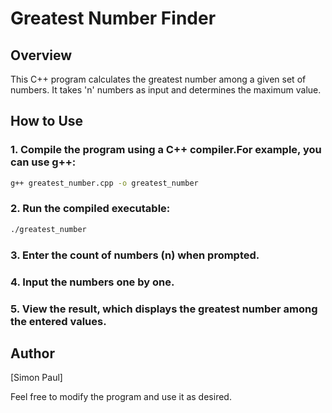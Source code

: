 # Greatest Number Finder
## Overview

This C++ program calculates the greatest number among a given set of numbers. It takes 'n' numbers as input and determines the maximum value.
## How to Use

### 1. Compile the program using a C++ compiler.For example, you can use g++:

```bash
g++ greatest_number.cpp -o greatest_number
```

### 2. Run the compiled executable:

```bash
./greatest_number
```

### 3. Enter the count of numbers (n) when prompted.

### 4. Input the numbers one by one.

### 5. View the result, which displays the greatest number among the entered values.

## Author

[Simon Paul]

Feel free to modify the program and use it as desired.
